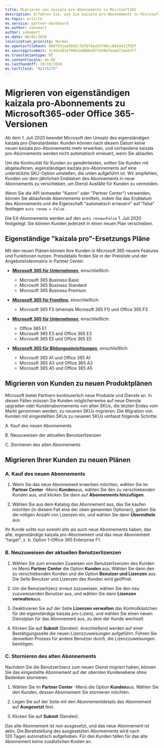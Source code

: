 ```yaml
---
title: Migrieren von kaizala pro-Abonnements zu Microsoft365
description: Erfahren Sie, wie Sie kaizala pro-Abonnements zu Microsoft365-oder Office 365-Versionen migrieren. Lesen Sie diesen Artikel, um weitere Informationen zum Übergang ihrer Kunden zu erhalten.
ms.topic: article
ms.service: partner-dashboard
ms.author: sukumart
author: sukumart
ms.date: 06/01/2020
localization_priority: Normal
ms.openlocfilehash: 0807931ae95b5c7d76f4ad33708cc8014412f55f
ms.sourcegitcommit: 3c45a181ef86b3a4866e97fb50efeae8714ab3f7
ms.translationtype: MT
ms.contentlocale: de-DE
ms.lasthandoff: 10/19/2020
ms.locfileid: "92175175"
---
```

# <a name="migrate-kaizala-pro-standalone-subscriptions-to-microsoft365-or-office-365-versions"></a>Migrieren von eigenständigen kaizala pro-Abonnements zu Microsoft365-oder Office 365-Versionen

Ab dem 1. Juli 2020 beendet Microsoft den Umsatz des eigenständigen kaizala pro-Dienstanbieter. Kunden können nach diesem Datum keine neuen kaizala pro-Abonnements mehr erwerben, und vorhandene kaizala pro-Abonnements werden nicht automatisch erneuert, wenn Sie ablaufen.

Um die Kontinuität für Kunden zu gewährleisten, sollten Sie Kunden mit abgelaufenen, eigenständigen kaizala pro-Abonnements auf eine unterstützte SKU-Option umstellen, die unten aufgeführt ist. Wir empfehlen, Kunden vor dem jährlichen Enddatum des Abonnements in neue Abonnements zu verschieben, um Dienst Ausfälle für Kunden zu vermeiden.

Wenn Sie die API (entweder "Kamm" oder "Partner Center") verwenden, können Sie ablaufende Abonnements ermitteln, indem Sie das Enddatum des Abonnements und die Eigenschaft "automatisch erneuern" auf "false" festlegen `auto renew = False` .

Die E4-Abonnements werden auf den `auto renew=False` 1. Juli 2020 festgelegt. Sie können Kunden jederzeit in einen neuen Plan verschieben.

## <a name="kaizala-pro-standalone-replacement-plans"></a>Eigenständige "kaizala pro"-Ersetzungs Pläne

Mit den neuen Plänen können Ihre Kunden in Microsoft 365 neuere Features und Funktionen nutzen. Preisdetails finden Sie in der Preisliste und der Angebotslistenmatrix in Partner Center.

- [**Microsoft 365 für Unternehmen**](https://www.microsoft.com/microsoft-365/compare-all-microsoft-365-products?&activetab=tab:primaryr2), einschließlich:  
   - Microsoft 365 Business Basic
   - Microsoft 365 Business Standard
   - Microsoft 365 Business Premium
    
- [**Microsoft 365 für Frontline**](https://www.microsoft.com/microsoft-365/microsoft-365-enterprise-f3?activetab=pivot:overviewtab), einschließlich:
   - Microsoft 365 F3 (ehemals Microsoft 365 F1) und Office 365 F3
    
- [**Microsoft 365 für Unternehmen**](https://www.microsoft.com/microsoft-365/compare-microsoft-365-enterprise-plans), einschließlich: 
   - Office 365 E1
   - Microsoft 365 E3 and Office 365 E3
   - Microsoft 365 E5 und Office 365 E5

- [**Microsoft 365 für Bildungseinrichtungen**](https://www.microsoft.com/education/buy-license/microsoft365), einschließlich: 
    - Microsoft 365 A1 und Office 365 A1
    - Microsoft 365 A3 und Office 365 A3
    - Microsoft 365 A5 und Office 365 A5

## <a name="transition-customers-to-new-product-plans"></a>Migrieren von Kunden zu neuen Produktplänen

Microsoft bietet Partnern kontinuierlich neue Produkte und Dienste an. In diesen Fällen müssen Sie Kunden möglicherweise auf neue Dienste upgraden oder Kundenabonnements von alten SKUs, die letzten Endes vom Markt genommen werden, zu neueren SKUs migrieren. Die Migration von Kunden mit eingestellten SKUs zu neueren SKUs umfasst folgende Schritte:

A. Kauf des neuen Abonnements

B. Neuzuweisen der aktuellen Benutzerlizenzen

C. Stornieren des alten Abonnements


## <a name="migrate-your-customers-to-new-plans"></a>Migrieren Ihrer Kunden zu neuen Plänen

### <a name="a-purchase-the-new-subscription"></a>A. Kauf des neuen Abonnements

1. Wenn Sie das neue Abonnement erwerben möchten, wählen Sie im **Partner Center** -Menü **Kunden**aus, wählen Sie den zu verschiebenden Kunden aus, und klicken Sie dann auf **Abonnements hinzufügen**.

2. Wählen Sie aus dem Katalog das Abonnement aus, das Sie kaufen möchten (in diesem Fall eine der oben genannten Optionen), geben Sie die nötigen Anzahl von Lizenzen ein, und wählen Sie dann **Übermitteln** aus.

Ihr Kunde sollte nun sowohl alte als auch neue Abonnements haben, das alte, eigenständige kaizala pro-Abonnement und das neue Abonnement "target", z. b. Option 1-Office 365 Enterprise F1.

### <a name="b-reassign-current-user-licenses"></a>B. Neuzuweisen der aktuellen Benutzerlizenzen

1. Wählen Sie zum erneuten Zuweisen von Benutzerlizenzen des Kunden im Menü **Partner Center** die Option **Kunden** aus. Wählen Sie dann den zu verschiebenden Kunden und die Option **Benutzer und Lizenzen** aus. Die Seite Benutzer und Lizenzen des Kunden wird geöffnet.

2. Um die Benutzerlizenz erneut zuzuweisen, wählen Sie den neu zuzuweisenden Benutzer aus, und wählen Sie dann **Lizenzen verwalten**aus.

3. Deaktivieren Sie auf der Seite **Lizenzen verwalten** das Kontrollkästchen für die eigenständige kaizala pro-Lizenz, und wählen Sie einen neuen Dienstplan für das Abonnement aus, zu dem der Kunde wechselt.

4.  Klicken Sie auf **Submit** (Senden). Anschließend werden auf einer Bestätigungsseite die neuen Lizenzzuweisungen aufgeführt. Führen Sie denselben Prozess für andere Benutzer durch, die Lizenzzuweisungen benötigen.

### <a name="c-cancel-old-subscription"></a>C. Stornieren des alten Abonnements

Nachdem Sie die Benutzerlizenz zum neuen Dienst migriert haben, können Sie das eingestellte Abonnement auf der obersten Kundenebene ohne Bedenken stornieren.

1.  Wählen Sie im **Partner Center** -Menü die Option **Kunden**aus. Wählen Sie den Kunden, dessen Abonnement Sie stornieren möchten.

2.  Legen Sie auf der Seite mit den Abonnementdetails das Abonnement auf **Ausgesetzt** fest.

3.  Klicken Sie auf **Submit** (Senden).

Das alte Abonnement ist nun ausgesetzt, und das neue Abonnement ist aktiv. Die Bereitstellung des ausgesetzten Abonnements wird nach 120 Tagen automatisch aufgehoben. Für den Kunden fallen für das alte Abonnement keine zusätzlichen Kosten an.
